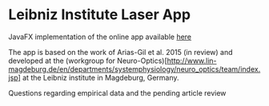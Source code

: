 # Leibniz Institute Laser App
JavaFX implementation of the online app available [here](http://www.lin-magdeburg.de/en/departments/systemphysiology/neuro_optics/apps/laserheating/index.jsp)

The app is based on the work of Arias-Gil et al. 2015 (in review) and developed at the (workgroup for Neuro-Optics)[http://www.lin-magdeburg.de/en/departments/systemphysiology/neuro_optics/team/index.jsp] at the Leibniz institute in 
Magdeburg, Germany.

Questions regarding empirical data and the pending article review 
